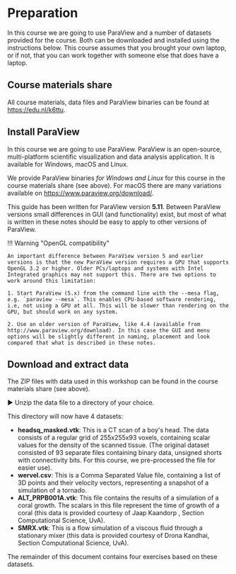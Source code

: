 # Preparation

In this course we are going to use ParaView and a number of datasets provided for the course. Both can be downloaded and installed using the instructions below. This course assumes that you brought your own laptop, or if not, that you can work together with someone else that does have a laptop.

## Course materials share

All course materials, data files and ParaView binaries can be found at https://edu.nl/k6ttu.

## Install ParaView

In this course we are going to use ParaView. ParaView is an open-source, multi-platform scientific visualization and data analysis application. It is available for Windows, macOS and Linux. 

We provide ParaView binaries *for Windows and Linux* for this course in the course materials share (see above). For macOS there are many variations available on https://www.paraview.org/download/.

This guide has been written for ParaView version **5.11**. Between ParaView versions small differences in GUI (and functionality) exist, but most of what is written in these notes should be easy to apply to other versions of ParaView. 

!!! Warning "OpenGL compatibility"

    An important difference between ParaView version 5 and earlier versions is that the new ParaView version requires a GPU that supports OpenGL 3.2 or higher. Older PCs/laptops and systems with Intel Integrated graphics may not support this. There are two options to work around this limitation:

    1. Start ParaView (5.x) from the command line with the --mesa flag, e.g. `paraview --mesa`. This enables CPU-based software rendering, i.e, not using a GPU at all. This will be slower than rendering on the GPU, but should work on any system.

    2. Use an older version of ParaView, like 4.4 (available from http://www.paraview.org/download). In this case the GUI and menu options will be slightly different in naming, placement and look compared that what is described in these notes.


## Download and extract data

The ZIP files with data used in this workshop can be found in the course materials share (see above).

▶ Unzip the data file to a directory of your choice. 

This directory will now have 4 datasets:

* __headsq_masked.vtk__: This is a CT scan of a boy's head. The data consists of a regular grid of 255x255x93 voxels, containing scalar values for the density of the scanned tissue. (The original dataset consisted of 93 separate files containing binary data, unsigned shorts with connectivity bits. For this course, we pre-processed the file for easier use).
* __wervel.csv__: This is a Comma Separated Value file, containing a list of 3D points and their velocity vectors, representing a snapshot of a simulation of a tornado. 
* __ALT_PRPB001A.vtk__: This file contains the results of a simulation of a coral growth. The scalars in this file represent the time of growth of a coral (this data is provided courtesy of Jaap Kaandorp , Section Computational Science, UvA).
* __SMRX.vtk__: This is a flow simulation of a viscous fluid through a stationary mixer (this data is provided courtesy of Drona Kandhai, Section Computational Science, UvA).

The remainder of this document contains four exercises based on these datasets.